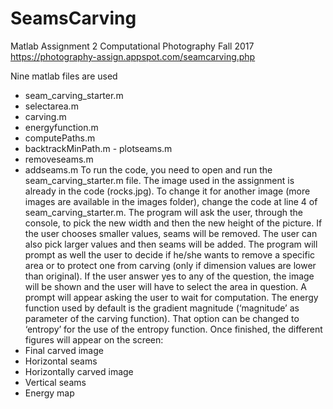 # SeamsCarving
Matlab Assignment 2 Computational Photography Fall 2017
https://photography-assign.appspot.com/seamcarving.php

Nine   matlab   files   are   used
- seam_carving_starter.m
- selectarea.m
- carving.m
- energyfunction.m
- computePaths.m
- backtrackMinPath.m - plotseams.m
- removeseams.m
- addseams.m
To   run   the   code,   you   need   to   open   and   run   the   seam_carving_starter.m   file.
The   image   used   in   the   assignment   is   already   in   the   code   (rocks.jpg).   To   change   it   for   another image   (more   images   are   available   in   the   images   folder),   change   the   code   at   line   4   of seam_carving_starter.m.
The   program   will   ask   the   user,   through   the   console,   to   pick   the   new   width   and   then   the   new height   of   the   picture.   If   the   user   chooses   smaller   values,   seams   will   be   removed.   The   user   can also   pick   larger   values   and   then   seams   will   be   added.
The   program   will   prompt   as   well   the   user   to   decide   if   he/she   wants   to   remove   a   specific   area   or to   protect   one   from   carving   (only   if   dimension   values   are   lower   than   original).   If   the   user   answer yes   to   any   of   the   question,   the   image   will   be   shown   and   the   user   will   have   to   select   the   area   in question.
A   prompt   will   appear   asking   the   user   to   wait   for   computation.   The   energy   function   used   by default   is   the   gradient   magnitude   (‘magnitude’   as   parameter   of   the   carving   function).   That   option can   be   changed   to   ‘entropy’   for   the   use   of   the   entropy   function.
Once   finished,   the   different   figures   will   appear   on   the   screen:
- Final   carved   image
- Horizontal   seams
- Horizontally   carved   image
- Vertical   seams
- Energy   map
